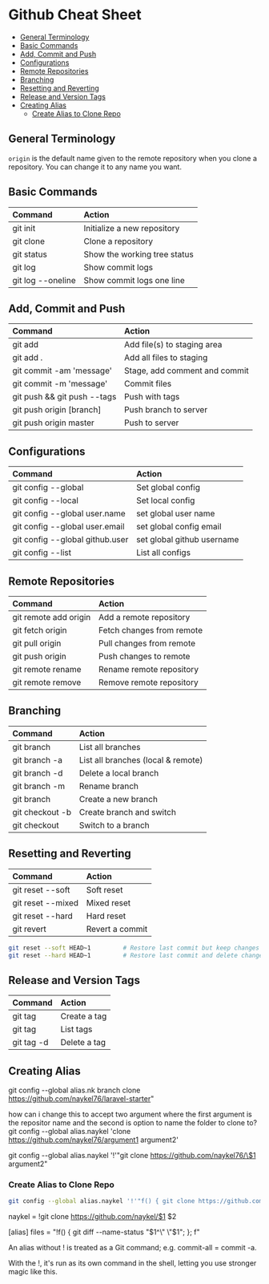 # Github Cheat Sheet


- [General Terminology](#general-terminology)
- [Basic Commands](#basic-commands)
- [Add, Commit and Push](#add-commit-and-push)
- [Configurations](#configurations)
- [Remote Repositories](#remote-repositories)
- [Branching](#branching)
- [Resetting and Reverting](#resetting-and-reverting)
- [Release and Version Tags](#release-and-version-tags)
- [Creating Alias](#creating-alias)
    - [Create Alias to Clone Repo](#create-alias-to-clone-repo)


## General Terminology

`origin` is the default name given to the remote repository when you clone a repository. You can
change it to any name you want.

## Basic Commands

| Command              | Action                       |
| :------------------- | :--------------------------- |
| git init             | Initialize a new repository  |
| git clone <repo-url> | Clone a repository           |
| git status           | Show the working tree status |
| git log              | Show commit logs             |
| git log --oneline    | Show commit logs one line    |

## Add, Commit and Push

| Command                     | Action                        |
| :-------------------------- | :---------------------------- |
| git add <file>              | Add file(s) to staging area   |
| git add .                   | Add all files to staging      |
| git commit -am 'message'    | Stage, add comment and commit |
| git commit -m 'message'     | Commit files                  |
| git push && git push --tags | Push with tags                |
| git push origin [branch]    | Push branch to server         |
| git push origin master      | Push to server                |

## Configurations

| Command                                | Action                     |
| :------------------------------------- | :------------------------- |
| git config --global <key> <value>      | Set global config          |
| git config --local <key> <value>       | Set local config           |
| git config --global user.name <name>   | set global user name       |
| git config --global user.email <email> | set global config email    |
| git config --global github.user <name> | set global github username |
| git config --list                      | List all configs           |

## Remote Repositories

| Command                       | Action                    |
| :---------------------------- | :------------------------ |
| git remote add origin <url>   | Add a remote repository   |
| git fetch origin              | Fetch changes from remote |
| git pull origin <branch>      | Pull changes from remote  |
| git push origin <branch>      | Push changes to remote    |
| git remote rename <old> <new> | Rename remote repository  |
| git remote remove <name>      | Remove remote repository  |

## Branching 

| Command                   | Action                             |
| :------------------------ | :--------------------------------- |
| git branch                | List all branches                  |
| git branch -a             | List all branches (local & remote) |
| git branch -d <branch>    | Delete a local branch              |
| git branch -m <old> <new> | Rename branch                      |
| git branch <branch>       | Create a new branch                |
| git checkout -b <branch>  | Create branch and switch           |
| git checkout <branch>     | Switch to a branch                 |





## Resetting and Reverting
| Command                    | Action          |
| :------------------------- | :-------------- |
| git reset --soft <commit>  | Soft reset      |
| git reset --mixed <commit> | Mixed reset     |
| git reset --hard <commit>  | Hard reset      |
| git revert <commit>        | Revert a commit |

```bash
git reset --soft HEAD~1         # Restore last commit but keep changes
git reset --hard HEAD~1         # Restore last commit and delete changes
```

## Release and Version Tags

| Command          | Action       |
| :--------------- | :----------- |
| git tag <tag>    | Create a tag |
| git tag          | List tags    |
| git tag -d <tag> | Delete a tag |



## Creating Alias

git config --global alias.nk branch clone https://github.com/naykel76/laravel-starter"

how can i change this to accept two argument where the first argument is the repositor name and the second is option to name the folder to clone to?
git config --global alias.naykel 'clone https://github.com/naykel76/argument1 argument2'

git config --global alias.naykel '!'"git clone https://github.com/naykel76/\$1 argument2"


### Create Alias to Clone Repo

```bash
git config --global alias.naykel '!'"f() { git clone https://github.com/naykel76/\$1 \$2; }; f"
```

naykel = !git clone https://github.com/naykel/$1 $2

[alias]
files = "!f() { git diff --name-status \"$1^\" \"$1\"; }; f"

An alias without ! is treated as a Git command; e.g. commit-all = commit -a.

With the !, it's run as its own command in the shell, letting you use stronger magic like this.

